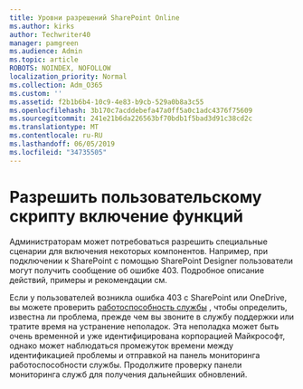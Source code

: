 ```yaml
---
title: Уровни разрешений SharePoint Online
ms.author: kirks
author: Techwriter40
manager: pamgreen
ms.audience: Admin
ms.topic: article
ROBOTS: NOINDEX, NOFOLLOW
localization_priority: Normal
ms.collection: Adm_O365
ms.custom: ''
ms.assetid: f2b1b6b4-10c9-4e83-b9cb-529a0b8a3c55
ms.openlocfilehash: 3b170c7acddebefa47a0ff5a0c1adc4376f75609
ms.sourcegitcommit: 241e21b6da226563bf70bdb1f5bad3d91c38cd2c
ms.translationtype: MT
ms.contentlocale: ru-RU
ms.lasthandoff: 06/05/2019
ms.locfileid: "34735505"
---
```

# <a name="allow-custom-script-to-enable-features"></a>Разрешить пользовательскому скрипту включение функций

Администраторам может потребоваться разрешить специальные сценарии для включения некоторых компонентов. Например, при подключении к SharePoint с помощью SharePoint Designer пользователи могут получить сообщение об ошибке 403. Подробное описание действий, примеры и рекомендации [](https://docs.microsoft.com/en-us/sharepoint/allow-or-prevent-custom-script)см.

Если у пользователей возникла ошибка 403 с SharePoint или OneDrive, вы можете проверить [работоспособность службы](https://admin.microsoft.com/AdminPortal/Home#/servicehealth) , чтобы определить, известна ли проблема, прежде чем вы звоните в службу поддержки или тратите время на устранение неполадок. Эта неполадка может быть очень временной и уже идентифицирована корпорацией Майкрософт, однако может наблюдаться промежуток времени между идентификацией проблемы и отправкой на панель мониторинга работоспособности службы. Продолжите проверку панели мониторинга служб для получения дальнейших обновлений.

